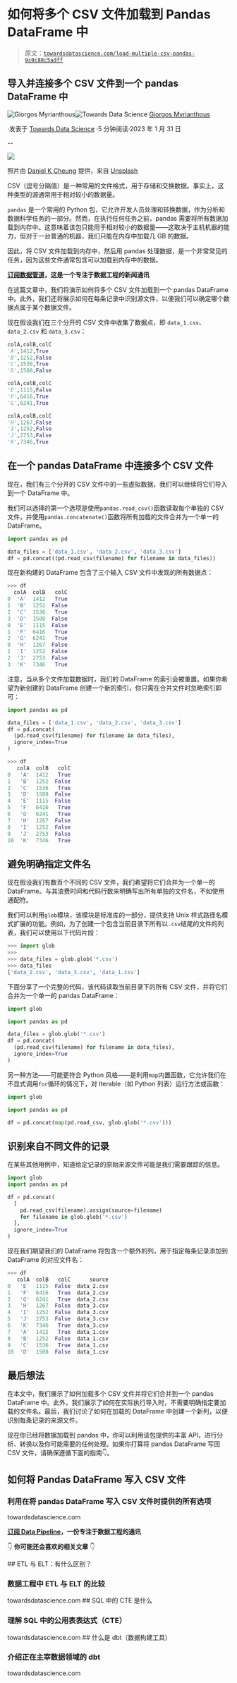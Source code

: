 # 如何将多个 CSV 文件加载到 Pandas DataFrame 中

> 原文：[`towardsdatascience.com/load-multiple-csv-pandas-9c0c88c5adff`](https://towardsdatascience.com/load-multiple-csv-pandas-9c0c88c5adff)

## 导入并连接多个 CSV 文件到一个 pandas DataFrame 中

[](https://gmyrianthous.medium.com/?source=post_page-----9c0c88c5adff--------------------------------)![Giorgos Myrianthous](https://gmyrianthous.medium.com/?source=post_page-----9c0c88c5adff--------------------------------)[](https://towardsdatascience.com/?source=post_page-----9c0c88c5adff--------------------------------)![Towards Data Science](https://towardsdatascience.com/?source=post_page-----9c0c88c5adff--------------------------------) [Giorgos Myrianthous](https://gmyrianthous.medium.com/?source=post_page-----9c0c88c5adff--------------------------------)

·发表于 [Towards Data Science](https://towardsdatascience.com/?source=post_page-----9c0c88c5adff--------------------------------) ·5 分钟阅读·2023 年 1 月 31 日

--

![](img/649a65c5a7ba242fecd95611a28a9576.png)

照片由 [Daniel K Cheung](https://unsplash.com/@danielkcheung?utm_source=unsplash&utm_medium=referral&utm_content=creditCopyText) 提供，来自 [Unsplash](https://unsplash.com/photos/cPF2nlWcMY4?utm_source=unsplash&utm_medium=referral&utm_content=creditCopyText)

CSV（逗号分隔值）是一种常用的文件格式，用于存储和交换数据。事实上，这种类型的源通常用于相对较小的数据量。

`pandas` 是一个常用的 Python 包，它允许开发人员处理和转换数据，作为分析和数据科学任务的一部分。然而，在执行任何任务之前，pandas 需要将所有数据加载到内存中。这意味着该包只能用于相对较小的数据量——这取决于主机机器的能力，但对于一台普通的机器，我们只能在内存中加载几 GB 的数据。

因此，将 CSV 文件加载到内存中，然后用 pandas 处理数据，是一个非常常见的任务，因为这些文件通常包含可以加载到内存中的数据。

[**订阅数据管道**](https://thedatapipeline.substack.com/welcome)**，这是一个专注于数据工程的新闻通讯**

在这篇文章中，我们将演示如何将多个 CSV 文件加载到一个 pandas DataFrame 中。此外，我们还将展示如何在每条记录中识别源文件，以便我们可以确定哪个数据点属于某个数据文件。

现在假设我们在三个分开的 CSV 文件中收集了数据点，即 `data_1.csv`、`data_2.csv` 和 `data_3.csv`：

```py
colA,colB,colC
'A',1412,True
'B',1252,False
'C',1536,True
'D',1508,False
```

```py
colA,colB,colC
'E',1115,False
'F',6416,True
'G',6241,True
```

```py
colA,colB,colC
'H',1267,False
'I',1252,False
'J',2753,False
'K',7346,True
```

## 在一个 pandas DataFrame 中连接多个 CSV 文件

现在，我们有三个分开的 CSV 文件中的一些虚拟数据，我们可以继续将它们导入到一个 DataFrame 中。

我们可以选择的第一个选项是使用`pandas.read_csv()`函数读取每个单独的 CSV 文件，并使用`pandas.concatenate()`函数将所有加载的文件合并为一个单一的 DataFrame。

```py
import pandas as pd 

data_files = ['data_1.csv', 'data_2.csv', 'data_3.csv']
df = pd.concat((pd.read_csv(filename) for filename in data_files))
```

现在新构建的 DataFrame 包含了三个输入 CSV 文件中发现的所有数据点：

```py
>>> df
  colA  colB   colC
0  'A'  1412   True
1  'B'  1252  False
2  'C'  1536   True
3  'D'  1508  False
0  'E'  1115  False
1  'F'  6416   True
2  'G'  6241   True
0  'H'  1267  False
1  'I'  1252  False
2  'J'  2753  False
3  'K'  7346   True
```

注意，当从多个文件加载数据时，我们的 DataFrame 的索引会被重置。如果你希望为新创建的 DataFrame 创建一个新的索引，你只需在合并文件时忽略索引即可：

```py
import pandas as pd 

data_files = ['data_1.csv', 'data_2.csv', 'data_3.csv']
df = pd.concat(
  (pd.read_csv(filename) for filename in data_files), 
  ignore_index=True
)

>>> df
   colA  colB   colC
0   'A'  1412   True
1   'B'  1252  False
2   'C'  1536   True
3   'D'  1508  False
4   'E'  1115  False
5   'F'  6416   True
6   'G'  6241   True
7   'H'  1267  False
8   'I'  1252  False
9   'J'  2753  False
10  'K'  7346   True
```

## 避免明确指定文件名

现在假设我们有数百个不同的 CSV 文件，我们希望将它们合并为一个单一的 DataFrame。与其浪费时间和代码行数来明确写出所有单独的文件名，不如使用通配符。

我们可以利用`glob`模块，该模块是标准库的一部分，提供支持 Unix 样式路径名模式扩展的功能。例如，为了创建一个包含当前目录下所有以`.csv`结尾的文件的列表，我们可以使用以下代码片段：

```py
>>> import glob
>>>
>>> data_files = glob.glob('*.csv')
>>> data_files
['data_2.csv', 'data_3.csv', 'data_1.csv']
```

下面分享了一个完整的代码，该代码读取当前目录下的所有 CSV 文件，并将它们合并为一个单一的 pandas DataFrame：

```py
import glob

import pandas as pd 

data_files = glob.glob('*.csv')
df = pd.concat(
  (pd.read_csv(filename) for filename in data_files), 
  ignore_index=True
)
```

另一种方法——可能更符合 Python 风格——是利用`map`内置函数，它允许我们在不显式调用`for`循环的情况下，对 Iterable（如 Python 列表）运行方法或函数：

```py
import glob

import pandas as pd

df = pd.concat(map(pd.read_csv, glob.glob('*.csv')))
```

## 识别来自不同文件的记录

在某些其他用例中，知道给定记录的原始来源文件可能是我们需要跟踪的信息。

```py
import glob
import pandas as pd

df = pd.concat(
  [
    pd.read_csv(filename).assign(source=filename)
    for filename in glob.glob('*.csv')
  ], 
  ignore_index=True
)
```

现在我们期望我们的 DataFrame 将包含一个额外的列，用于指定每条记录添加到 DataFrame 的对应文件名：

```py
>>> df
   colA  colB   colC      source
0   'E'  1115  False  data_2.csv
1   'F'  6416   True  data_2.csv
2   'G'  6241   True  data_2.csv
3   'H'  1267  False  data_3.csv
4   'I'  1252  False  data_3.csv
5   'J'  2753  False  data_3.csv
6   'K'  7346   True  data_3.csv
7   'A'  1412   True  data_1.csv
8   'B'  1252  False  data_1.csv
9   'C'  1536   True  data_1.csv
10  'D'  1508  False  data_1.csv
```

## 最后想法

在本文中，我们展示了如何加载多个 CSV 文件并将它们合并到一个 pandas DataFrame 中。此外，我们展示了如何在实际执行导入时，不需要明确指定要加载的文件名。最后，我们讨论了如何在加载的 DataFrame 中创建一个新列，以便识别每条记录的来源文件。

现在你已经将数据加载到 pandas 中，你可以利用该包提供的丰富 API，进行分析、转换以及你可能需要的任何处理。如果你打算将 pandas DataFrame 写回 CSV 文件，请确保遵循下面的指南👇。

## 如何将 Pandas DataFrame 写入 CSV 文件

### 利用在将 pandas DataFrame 写入 CSV 文件时提供的所有选项

towardsdatascience.com

[**订阅 Data Pipeline**](https://thedatapipeline.substack.com/welcome)**，一份专注于数据工程的通讯**

👇 **你可能还会喜欢的相关文章** 👇

[](/etl-vs-elt-68e221d78719?source=post_page-----9c0c88c5adff--------------------------------) ## ETL 与 ELT：有什么区别？

### 数据工程中 ETL 与 ELT 的比较

towardsdatascience.com [](/cte-sql-945e4b461de3?source=post_page-----9c0c88c5adff--------------------------------) ## SQL 中的 CTE 是什么

### 理解 SQL 中的**公用表表达式**（CTE）

towardsdatascience.com [](/dbt-55b35c974533?source=post_page-----9c0c88c5adff--------------------------------) ## 什么是 dbt（数据构建工具）

### 介绍正在主宰数据领域的 dbt

towardsdatascience.com
